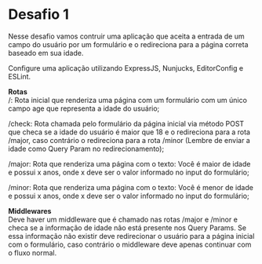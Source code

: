 # Desafio 1

Nesse desafio vamos contruir uma aplicação que aceita a entrada de um campo do usuário por um formulário e o redireciona para a página correta baseado em sua idade.

Configure uma aplicação utilizando ExpressJS, Nunjucks, EditorConfig e ESLint.

**Rotas**<br>
  /: Rota inicial que renderiza uma página com um formulário com um único campo age que representa a idade do usuário;

  /check: Rota chamada pelo formulário da página inicial via método POST que checa se a idade do usuário é maior que 18 e o redireciona para a rota /major, caso contrário o redireciona para a rota /minor (Lembre de enviar a idade como Query Param no redirecionamento);

  /major: Rota que renderiza uma página com o texto: Você é maior de idade e possui x anos, onde x deve ser o valor informado no input do formulário;

  /minor: Rota que renderiza uma página com o texto: Você é menor de idade e possui x anos, onde x deve ser o valor informado no input do formulário;
  
**Middlewares**<br>
Deve haver um middleware que é chamado nas rotas /major e /minor e checa se a informação de idade não está presente nos Query Params. Se essa informação não existir deve redirecionar o usuário para a página inicial com o formulário, caso contrário o middleware deve apenas continuar com o fluxo normal.
